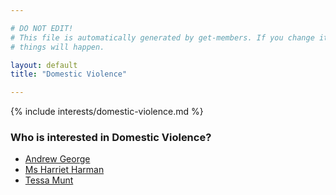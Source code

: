 ```yaml
---

# DO NOT EDIT!
# This file is automatically generated by get-members. If you change it, bad
# things will happen.

layout: default
title: "Domestic Violence"

---
```


{% include interests/domestic-violence.md %}

### Who is interested in Domestic Violence?


* [Andrew George](../members/andrew-george.html)
* [Ms Harriet Harman](../members/ms-harriet-harman.html)
* [Tessa Munt](../members/tessa-munt.html)
